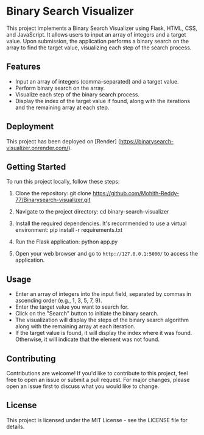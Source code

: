 # Binary Search Visualizer

This project implements a Binary Search Visualizer using Flask, HTML, CSS, and JavaScript. It allows users to input an array of integers and a target value. Upon submission, the application performs a binary search on the array to find the target value, visualizing each step of the search process.

## Features

- Input an array of integers (comma-separated) and a target value.
- Perform binary search on the array.
- Visualize each step of the binary search process.
- Display the index of the target value if found, along with the iterations and the remaining array at each step.

## Deployment

This project has been deployed on [Render] (https://binarysearch-visualizer.onrender.com/).

## Getting Started

To run this project locally, follow these steps:

1. Clone the repository:
git clone https://github.com/Mohith-Reddy-77/Binarysearch-visualizer.git

2. Navigate to the project directory:
cd binary-search-visualizer

3. Install the required dependencies. It's recommended to use a virtual environment:
pip install -r requirements.txt

4. Run the Flask application:
python app.py

5. Open your web browser and go to `http://127.0.0.1:5000/` to access the application.

## Usage

- Enter an array of integers into the input field, separated by commas in ascending order (e.g., 1, 3, 5, 7, 9).
- Enter the target value you want to search for.
- Click on the "Search" button to initiate the binary search.
- The visualization will display the steps of the binary search algorithm along with the remaining array at each iteration.
- If the target value is found, it will display the index where it was found. Otherwise, it will indicate that the element was not found.

## Contributing

Contributions are welcome! If you'd like to contribute to this project, feel free to open an issue or submit a pull request. For major changes, please open an issue first to discuss what you would like to change.

## License

This project is licensed under the MIT License - see the LICENSE file for details.



